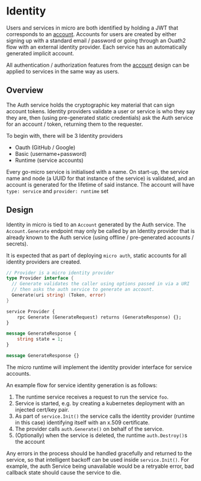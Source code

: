 # Identity

Users and services in micro are both identified by holding a JWT that
corresponds to an [account](auth.md). Accounts for users are created
by either signing up with a standard email / password or going through
an Ouath2 flow with an external identity provider. Each service has an automatically generated implicit account.

All authentication / authorization features from the [account](auth.md)
design can be applied to services in the same way as users.

## Overview

The Auth service holds the cryptographic key material that can sign
account tokens. Identity providers validate a user or service is who
they say they are, then (using pre-generated static credentials) ask the
Auth service for an account / token, returning them to the requester.

To begin with, there will be 3 Identity providers

  * Oauth (GitHub / Google)
  * Basic (username+password)
  * Runtime (service accounts)
 
Every go-micro service is initialised with a name. On start-up, the
service name and node (a UUID for that instance of the service) is
validated, and an account is generated for the lifetime of said
instance. The account will have `type: service` and `provider: runtime`
set

## Design

Identity in micro is tied to an `Account` generated by the Auth service.
The `Account.Generate` endpoint may only be called by an Identity
provider that is already known to the Auth service (using offline / pre-generated accounts / secrets).

It is expected that as part of deploying `micro auth`, static accounts for all identity providers are created.

```go
// Provider is a micro identity provider
type Provider interface {
  // Generate validates the caller using options passed in via a URI
  // then asks the auth service to generate an account.
  Generate(uri string) (Token, error)
}
```

```protobuf
service Provider {
 	rpc Generate (GenerateRequest) returns (GenerateResponse) {}; 
}

message GenerateResponse {
	string state = 1;
}

message GenerateResponse {}
```

The micro runtime will implement the identity provider interface for
service accounts.

An example flow for service identity generation is as follows:

  1. The runtime service receives a request to run the service `foo`.
  2. Service is started, e.g. by creating a kubernetes deployment with
     an injected cert/key pair.
  3. As part of `service.Init()` the service calls the identity provider
     (runtime in this case) identifying itself with an x.509 certificate.
  4. The provider calls `auth.Generate()` on behalf of the service.
  5. (Optionally) when the service is deleted, the runtime
     `auth.Destroy()`s the account

Any errors in the process should be handled gracefully and returned to
the service, so that intelligent backoff can be used inside
`service.Init()`. For example, the auth Service being unavailable would
be a retryable error, bad callback state should cause the service to die.
